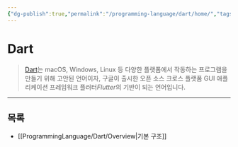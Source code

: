 ```yaml
---
{"dg-publish":true,"permalink":"/programming-language/dart/home/","tags":["Dart","Flutter","프로그래밍언어"],"created":"2024-02-06T20:35:19.173+09:00","updated":"2024-05-30T10:37:18.564+09:00"}
---
```



# Dart

> [Dart](https://dart.dev)는 macOS, Windows, Linux 등 다양한 플랫폼에서 작동하는 프로그램을 만들기 위해 고안된 언어이자, 구글이 출시한 오픈 소스 크로스 플랫폼 GUI 애플리케이션 프레임워크 플러터*Flutter*의 기반이 되는 언어입니다.

---

## 목록

+ [[ProgrammingLanguage/Dart/Overview\|기본 구조]]